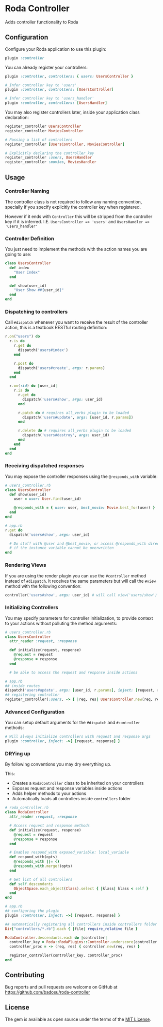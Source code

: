 # Roda Controller

Adds controller functionality to Roda

## Configuration

Configure your Roda application to use this plugin:

```ruby
plugin :controller
```

You can already register your controllers:

```ruby
plugin :controller, controllers: { users: UsersController }

# Infer controller key to 'users'
plugin :controller, controllers: [UsersController]

# Infer controller key to 'users_handler'
plugin :controller, controllers: [UsersHandler]
```

You may also register controllers later, inside your application class
declaration:

```ruby
register_controller UsersController
register_controller MoviesController

# Passing a list of controllers
register_controller [UsersController, MoviesController]

# Explicitly declaring the controller key
register_controller :users, UsersHandler
register_controller :movies, MoviesHandler
```

## Usage

### Controller Naming

The controller class is not required to follow any naming convention,
specially if you specify explicitly the controller key when registered.

However if it ends with `Controller` this will be stripped from the
controller key if it is inferred. I.E. `UsersController => 'users'` and
`UsersHandler => 'users_handler'`

### Controller Definition

You just need to implement the methods with the action names you are going to
use:

```ruby
class UsersController
  def index
    "User Index"
  end

  def show(user_id)
    "User Show ##{user_id}"
  end
end
```

### Dispatching to controllers

Call `#dispatch` whenever you want to receive the result of the
controller action, this is a textbook RESTful routing definition:

```ruby
r.on("users") do
  r.is do
    r.get do
      dispatch('users#index')
    end

    r.post do
      dispatch('users#create', args: r.params)
    end
  end

  r.on(:id) do |user_id|
    r.is do
      r.get do
        dispatch('users#show', args: user_id)
      end

      r.patch do # requires all_verbs plugin to be loaded
        dispatch('users#update', args: [user_id, r.params])
      end

      r.delete do # requires all_verbs plugin to be loaded
        dispatch('users#destroy', args: user_id)
      end
    end
  end
end
```

### Receiving dispatched responses

You may expose the controller responses using the `@responds_with` variable:

```ruby
# users_controller.rb
class UsersController
  def show(user_id)
    user = user: User.find(user_id)

    @responds_with = { user: user, best_movie: Movie.best_for(user) }
  end
end

# app.rb
r.get do
  dispatch('users#show', args: user_id)

  # Do stuff with @user and @best_movie, or access @responds_with directly
  # if the instance variable cannot be overwritten
end
```

### Rendering Views

If you are using the render plugin you can use the `#controller` method instead
of `#dispatch`. It receives the same parameters but will call the `#view`
method with the following convention:

```ruby
controller('users#show', args: user_id) # will call view('users/show')
```

### Initializing Controllers

You may specify parameters for controller initialization, to provide
context to your actions without polluting the method arguments: 

```ruby
# users_controller.rb
class UsersController
  attr_reader :request, :response

  def initialize(request, response)
    @request = request
    @response = response
  end

  # be able to access the request and response inside actions

# app.rb
## inside routes
dispatch('users#update', args: [user_id, r.params], inject: [request, response])
## registering controller
register_controller(:users, -> { |req, res| UsersController.new(req, res) }
```

### Advanced Configuration

You can setup default arguments for the `#dispatch` and `#controller` methods:

```ruby
# Will always initialize controllers with request and response args
plugin :controller, inject: ->{ [request, response] }
```

### DRYing up

By following conventions you may dry everything up.

This:

- Creates a `RodaController` class to be inherited on your controllers
- Exposes request and response variables inside actions
- Adds helper methods to your actions
- Automatically loads all controllers inside `controllers` folder

```ruby
# roda_controller.rb
class RodaController
  attr_reader :request, :response

  # Access request and response methods
  def initialize(request, response)
    @request = request
    @response = response
  end

  # Enables respond_with exposed_variable: local_variable
  def respond_with(opts)
    @responds_with ||= {}
    @responds_with.merge!(opts)
  end

  # Get list of all controllers
  def self.descendants
    ObjectSpace.each_object(Class).select { |klass| klass < self }
  end
end

# app.rb
## configuring the plugin
plugin :controller, inject: ->{ [request, response] }

## automatically registering all controllers inside controllers folder 
Dir["controllers/*.rb"].each { |file| require_relative file }

RodaController.descendants.each do |controller|
  controller_key = Roda::RodaPlugins::Controller.underscore(controller.name)
  controller_proc = -> (req, res) { controller.new(req, res) }

  register_controller(controller_key, controller_proc)
end
```

## Contributing

Bug reports and pull requests are welcome on GitHub at https://github.com/badosu/roda-controller

## License

The gem is available as open source under the terms of the [MIT License](http://opensource.org/licenses/MIT).
